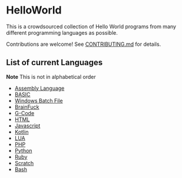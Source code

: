 # HelloWorld

This is a crowdsourced collection of Hello World programs from many different programming languages as possible.

Contributions are welcome! See [CONTRIBUTING.md](CONTRIBUTING.md) for details.

## List of current Languages
__Note__
This is not in alphabetical order

- [Assembly Language](HelloWorld.asm)
- [BASIC](HelloWorld.bas)
- [Windows Batch File](HelloWorld.bat)
- [BrainFuck](HelloWorld.bf)
- [G-Code](HelloWorld.gcode)
- [HTML](HelloWorld.html)
- [Javascript](HelloWorld.js)
- [Kotlin](HelloWorld.kt)
- [LUA](HelloWorld.lua)
- [PHP](HelloWorld.php)
- [Python](HelloWorld.py)
- [Ruby](HelloWorld.rb)
- [Scratch](HelloWorld.sb3)
- [Bash](HelloWorld.sh)

